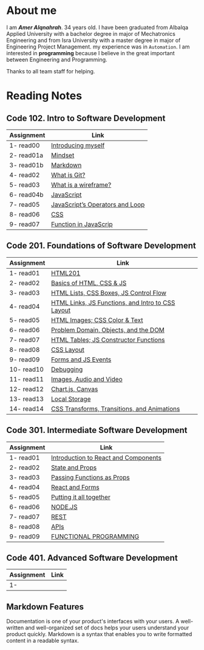 # About me

I am **_Amer Alqnahrah_**. 34 years old.
I have been graduated from Albalqa Applied University with a bachelor degree in major of Mechatronics Engineering and from Isra University with a master degree in major of Engineering Project Management. my experience was in `Automation`.
I am interested in __programming__ because I believe in the great important between Engineering and Programming.

Thanks to all team staff for helping.

# Reading Notes

## Code 102.  Intro to Software Development

Assignment  | Link
------------| ------------------------------------------------------------------------------------
 1- read00   | [Introducing myself](https://amer-1987.github.io/Introducing-my-self/)
 2- read01a  | [Mindset](https://amer-1987.github.io/reading-notes-/code102/read01a)
 3- read01b  | [Markdown](https://amer-1987.github.io/reading-notes-/code102/read01b)
4- read02   | [What is Git?](https://amer-1987.github.io/reading-notes-/code102/read02)
5- read03   | [What is a wireframe?](https://amer-1987.github.io/reading-notes-/code102/read03)
6- read04b  | [JavaScript](https://amer-1987.github.io/reading-notes-/code102/read04b)
7- read05   | [JavaScript’s Operators and Loop](https://amer-1987.github.io/reading-notes-/code102/read05)
8- read06   | [CSS](https://amer-1987.github.io/reading-notes-/code102/read06)
9- read07   | [Function in JavaScrip](https://amer-1987.github.io/reading-notes-/code102/read07)

## Code 201. Foundations of Software Development  

Assignment  | Link
------------|------------------------------------------------------------------------------------
1- read01   | [HTML201](https://amer-1987.github.io/reading-notes-/code201/read01)
2- read02   | [Basics of HTML, CSS & JS](https://amer-1987.github.io/reading-notes-/code201/read02)  
3- read03   | [HTML Lists, CSS Boxes, JS Control Flow](https://amer-1987.github.io/reading-notes-/code201/read03)
4- read04   | [HTML Links, JS Functions, and Intro to CSS Layout](https://amer-1987.github.io/reading-notes-/code201/read04)  
5- read05   | [HTML Images; CSS Color & Text](https://amer-1987.github.io/reading-notes-/code201/read05)
6- read06   | [Problem Domain, Objects, and the DOM](https://amer-1987.github.io/reading-notes-/code201/read06)
7- read07   | [HTML Tables; JS Constructor Functions](https://amer-1987.github.io/reading-notes-/code201/read07)  
8- read08   | [CSS Layout](https://amer-1987.github.io/reading-notes-/code201/read08)
9- read09   | [Forms and JS Events](https://amer-1987.github.io/reading-notes-/code201/read09)
10- read10  | [Debugging](https://amer-1987.github.io/reading-notes-/code201/read10)
11- read11  | [Images, Audio and Video](https://amer-1987.github.io/reading-notes-/code201/read11)
12- read12  | [Chart.js, Canvas](https://amer-1987.github.io/reading-notes-/code201/read12)
13- read13  | [Local Storage](https://amer-1987.github.io/reading-notes-/code201/read13)
14- read14  | [CSS Transforms, Transitions, and Animations](https://amer-1987.github.io/reading-notes-/code201/read14a)

## Code 301. Intermediate Software Development  

Assignment  | Link
------------| ------------------------------------------------------------------------------------
1- read01   | [Introduction to React and Components](https://amer-1987.github.io/reading-notes-/code301/read01)
2- read02   | [State and Props](https://amer-1987.github.io/reading-notes-/code301/read02)
3- read03   | [Passing Functions as Props](https://amer-1987.github.io/reading-notes-/code301/read03)  
4- read04   | [React and Forms](https://amer-1987.github.io/reading-notes-/code301/read04)
5- read05   | [Putting it all together](https://amer-1987.github.io/reading-notes-/code301/read05)
6- read06   | [NODE.JS](https://amer-1987.github.io/reading-notes-/code301/read06)
7- read07   | [REST](https://amer-1987.github.io/reading-notes-/code301/read07)
8- read08   | [APIs](https://amer-1987.github.io/reading-notes-/code301/read08)
9- read09   | [FUNCTIONAL PROGRAMMING](https://amer-1987.github.io/reading-notes-/code301/read09)

## Code 401. Advanced Software Development

Assignment  | Link
------------| ------------------------------------------------------------------------------------
1-   |

## Markdown Features

Documentation is one of your product's interfaces with your users. A well-written and well-organized set of docs helps your users understand your product quickly.
Markdown is a syntax that enables you to write formatted content in a readable syntax.
